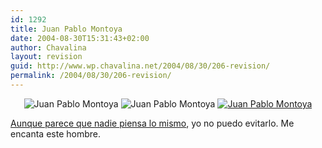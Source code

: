```yaml
---
id: 1292
title: Juan Pablo Montoya
date: 2004-08-30T15:31:43+02:00
author: Chavalina
layout: revision
guid: http://www.wp.chavalina.net/2004/08/30/206-revision/
permalink: /2004/08/30/206-revision/
---
```

<div align="center">
  <img class="imgcentro" src="http://www.chavalina.net/imagenes/fotos/men/thumbs/montoya-gafas.jpg" alt="Juan Pablo Montoya" /> <img  class="imgcentro" src="http://www.chavalina.net/imagenes/fotos/men/thumbs/montoya-agua.jpg" alt="Juan Pablo Montoya" /> <a href="http://www.chavalina.net/imagenes/fotos/men/montoya-corbata.jpg" target="_blank"> <img class="imgcentro" src="http://www.chavalina.net/imagenes/fotos/men/thumbs/montoya-corbata.jpg" alt="Juan Pablo Montoya" /></a>
</div>

<a href="http://www.gsmspain.com/foros/showthread.php?s=&#038;threadid=234088" target="_blank">Aunque parece que nadie piensa lo mismo</a>, yo no puedo evitarlo. Me encanta este hombre.